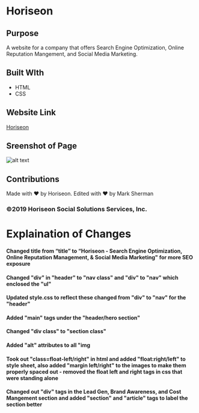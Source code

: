 # Horiseon

## Purpose
A website for a company that offers Search Engine Optimization, Online Reputation Mangement, and Social Media Marketing.

## Built WIth
* HTML
* CSS

## Website Link
[Horiseon](https://marksherm04.github.io/horiseon/ "Horiseon Home")

## Sreenshot of Page

![alt text](screenshots/horiseonsscreenshot.png "Website screenshot")

## Contributions
Made with ❤ by Horiseon. Edited with ❤️ by Mark Sherman

### ©️2019 Horiseon Social Solutions Services, Inc.

# Explaination of Changes

#### Changed title from “title” to “Horiseon - Search Engine Optimization, Online Reputation Management, & Social Media Marketing" for more SEO exposure

#### Changed "div" in "header" to "nav class" and "div" to "nav" which enclosed the "ul"

#### Updated style.css to reflect these changed from "div" to "nav" for the "header"

#### Added "main" tags under the "header/hero section"

#### Changed "div class" to "section class"

#### Added "alt" attributes to all "img

#### Took out "class=float-left/right" in html and added "float:right/left" to style sheet, also added "margin left/right" to the images to make them properly spaced out  - removed the float left and right tags in css that were standing alone

#### Changed out "div" tags in the Lead Gen, Brand Awareness, and Cost Mangement section and added "section" and "article" tags to label the section better


